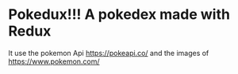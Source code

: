 # Pokedux!!! A pokedex made with Redux
It use the pokemon Api https://pokeapi.co/ and the images of https://www.pokemon.com/
